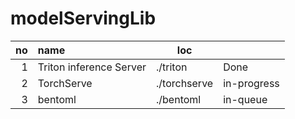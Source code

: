 # modelServingLib

| no | name                    | loc          |             |
|---:|:------------------------|--------------|-------------|
|  1 | Triton inference Server | ./triton     | Done        |
|  2 | TorchServe              | ./torchserve | in-progress |
|  3 | bentoml                 | ./bentoml    | in-queue    |

